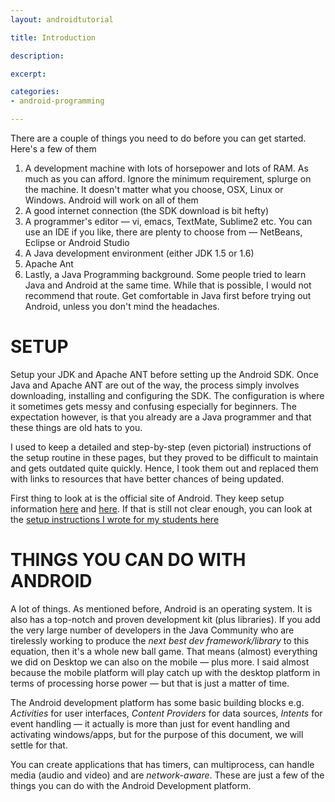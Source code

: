 ```yaml
---
layout: androidtutorial

title: Introduction 

description: 

excerpt: 

categories:
- android-programming

---
```


There are a couple of things you need to do before you can get started. Here's a few of them

1. A development machine with lots of horsepower and lots of RAM. As much as you can afford. Ignore the minimum requirement, splurge on the machine. It doesn't matter what you choose, OSX, Linux or Windows. Android will work on all of them
2. A good internet connection (the SDK download is bit hefty)
3. A programmer's editor &mdash; vi, emacs, TextMate, Sublime2 etc. You can use an IDE if you like, there are plenty to choose from &mdash; NetBeans, Eclipse or Android Studio
4. A Java development environment (either JDK 1.5 or 1.6)
5. Apache Ant
7. Lastly, a Java Programming background. Some people tried to learn Java and Android at the same time. While that is possible, I would not recommend that route. Get comfortable in Java first before trying out Android, unless you don't mind the headaches.

# SETUP

Setup your JDK and Apache ANT before setting up the Android SDK. Once Java and Apache ANT are out of the way, the process simply involves downloading, installing and configuring the SDK. The configuration is where it sometimes gets messy and confusing especially for beginners. The expectation however, is that you already are a Java programmer and that these things are old hats to you. 

I used to keep a detailed and step-by-step (even pictorial) instructions of the setup routine in these pages, but they proved to be difficult to maintain and gets outdated quite quickly. Hence, I took them out and replaced them with links to resources that have better chances of being updated. 

First thing to look at is the official site of Android. They keep setup information [here](http://developer.android.com/sdk/index.html) and [here](http://developer.android.com/sdk/index.html). If that is still not clear enough, you can look at the [setup instructions I wrote for my students here](https://docs.google.com/document/d/1AS8OoJJnRIIyEvi8lG6I8iF0PEt1-UolvQGtVevrJg4/edit?usp=sharing)


# THINGS YOU CAN DO WITH ANDROID

A lot of things. As mentioned before, Android is an operating system. It is also has a top-notch and proven development kit (plus libraries). If you add the very large number of developers in the Java Community who are tirelessly working to produce the *next best dev framework/library* to this equation, then it's a whole new ball game. That means (almost) everything we did on Desktop we can also on the mobile &mdash; plus more. I said almost because the mobile platform will play catch up with the desktop platform in terms of processing horse power &mdash; but that is just a matter of time.

The Android development platform has some basic building blocks e.g. *Activities* for user interfaces, *Content Providers* for data sources, *Intents* for event handling &mdash; it actually is more than just for event handling and activating windows/apps, but for the purpose of this document, we will settle for that. 

You can create applications that has timers, can multiprocess, can handle media (audio and video) and are *network-aware*. These are just a few of the things you can do with the Android Development platform.











 

























